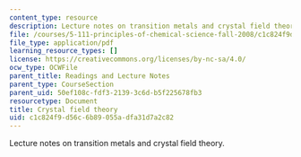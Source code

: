 ```yaml
---
content_type: resource
description: Lecture notes on transition metals and crystal field theory.
file: /courses/5-111-principles-of-chemical-science-fall-2008/c1c824f9d56c6b89055adfa31d7a2c82_lecnotes28.pdf
file_type: application/pdf
learning_resource_types: []
license: https://creativecommons.org/licenses/by-nc-sa/4.0/
ocw_type: OCWFile
parent_title: Readings and Lecture Notes
parent_type: CourseSection
parent_uid: 50ef108c-fdf3-2139-3c6d-b5f225678fb3
resourcetype: Document
title: Crystal field theory
uid: c1c824f9-d56c-6b89-055a-dfa31d7a2c82
---
```

Lecture notes on transition metals and crystal field theory.
